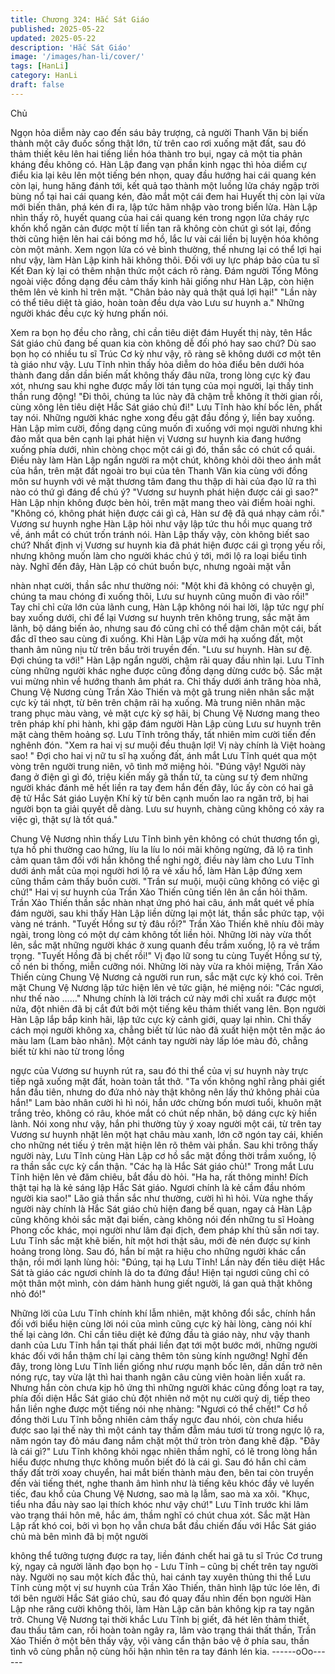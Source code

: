 ```yaml
---
title: Chương 324: Hắc Sát Giáo
published: 2025-05-22
updated: 2025-05-22
description: 'Hắc Sát Giáo'
image: '/images/han-li/cover/'
tags: [HanLi]
category: HanLi
draft: false
---
```


Chủ

Ngọn hỏa diễm này cao đến sáu bảy trượng, cả người Thanh Văn
bị biến thành một cây đuốc sống thật lớn, từ trên cao rơi xuống
mặt đất, sau đó thảm thiết kêu lên hai tiếng liền hóa thành tro bụi,
ngay cả một tia phản kháng đều không có.
Hàn Lập đang vạn phần kinh ngạc thì hỏa diểm cự điểu kia lại kêu
lên một tiếng bén nhọn, quay đầu hướng hai cái quang kén còn
lại, hung hăng đánh tới, kết quả tạo thành một luồng lửa cháy
ngập trời bùng nổ tại hai cái quang kén, đảo mắt một cái đem hai
Huyết thị còn lại vừa mới biến thân, phá kén đi ra, lập tức hãm
nhập vào trong biển lửa.
Hàn Lập nhìn thấy rõ, huyết quang của hai cái quang kén trong
ngọn lửa cháy rực khốn khổ ngăn cản được một tí liền tan rã
không còn chút gì sót lại, đồng thời cũng hiện lên hai cái bóng mơ
hồ, lắc lư vài cái liền bị luyện hóa không còn một mảnh.
Xem ngọn lửa có vẻ bình thường, thế nhưng lại có thể lợi hại như
vậy, làm Hàn Lập kinh hãi không thôi. Đối với uy lực pháp bảo của
tu sĩ Kết Đan kỳ lại có thêm nhận thức một cách rõ ràng.
Đám người Tống Mông ngoài việc đồng dạng đều cảm thấy kinh
hãi giống như Hàn Lập, còn hiện thêm lên vẻ kinh hỉ trên mặt.
"Chân bảo này quả thật quá lợi hại!"
"Lần này có thể tiêu diệt tà giáo, hoàn toàn đều dựa vào Lưu sư
huynh a."
Những người khác đều cực kỳ hưng phấn nói.

Xem ra bọn họ đều cho rằng, chỉ cần tiêu diệt đám Huyết thị này,
tên Hắc Sát giáo chủ đang bế quan kia còn không dễ đối phó hay
sao chứ? Dù sao bọn họ có nhiều tu sĩ Trúc Cơ kỳ như vậy, rõ
ràng sẽ không dưới cơ một tên tà giáo như vậy.
Lưu Tĩnh nhìn thấy hỏa diễm do hỏa điểu bên dưới hóa thành
đang dần dần biến mất không thấy đâu nữa, trong lòng cực kỳ
đau xót, nhưng sau khi nghe được mấy lời tán tụng của mọi
người, lại thấy tinh thần rung động!
"Đi thôi, chúng ta lúc này đã chậm trễ không ít thời gian rồi, cùng
xông lên tiêu diệt Hắc Sát giáo chủ đi!" Lưu Tĩnh hào khí bốc lên,
phất tay nói.
Những người khác nghe xong đều gật đầu đồng ý, liền bay
xuống.
Hàn Lập mỉm cười, đồng dạng cũng muốn đi xuống với mọi người
nhưng khi đảo mắt qua bên cạnh lại phát hiện vị Vương sư huynh
kia đang hướng xuống phía dưới, nhìn chòng chọc một cái gì đó,
thần sắc có chút cổ quái.
Điều này làm Hàn Lập ngẩn người ra một chút, không khỏi dõi
theo ánh mắt của hắn, trên mặt đất ngoài tro bụi của tên Thanh
Văn kia cùng với đồng môn sư huynh với vẻ mặt thương tâm
đang thu thập di hài của đạo lữ ra thì nào có thứ gì đáng để chú
ý?
"Vương sư huynh phát hiện được cái gì sao?" Hàn Lập nhịn
không được bèn hỏi, trên mặt mang theo vài điểm hoài nghi.
"Không có, không phát hiện được cái gì cả, Hàn sư đệ đã quá
nhạy cảm rồi." Vương sư huynh nghe Hàn Lập hỏi như vậy lập
tức thu hồi mục quang trở về, ánh mắt có chút trốn tránh nói.
Hàn Lập thấy vậy, còn không biết sao chứ? Nhất định vị Vương
sư huynh kia đã phát hiện được cái gì trọng yếu rồi, nhưng không
muốn làm cho người khác chú ý tới, mới lộ ra loại biểu tình này.
Nghĩ đến đây, Hàn Lập có chút buồn bực, nhưng ngoài mặt vẫn

nhàn nhạt cười, thần sắc như thường nói:
"Một khi đã không có chuyện gì, chúng ta mau chóng đi xuống
thôi, Lưu sư huynh cũng muốn đi vào rồi!" Tay chỉ chỉ cửa lớn của
lãnh cung, Hàn Lập không nói hai lời, lập tức ngự phí bay xuống
dưới, chỉ để lại Vương sư huynh trên không trung, sắc mặt âm
lãnh, bộ dáng biến ảo, nhưng sau đó cũng chỉ có thể dậm chân
một cái, bất đắc dĩ theo sau cùng đi xuống.
Khi Hàn Lập vừa mới hạ xuống đất, một thanh âm nũng nịu từ
trên bầu trời truyền đến.
"Lưu sư huynh. Hàn sư đệ. Đợi chúng ta với!"
Hàn Lập ngẩn người, chậm rãi quay đầu nhìn lại. Lưu Tĩnh cùng
những người khác nghe được cũng đồng dạng dừng cước bộ.
Sắc mặt vui mừng nhìn về hướng thanh âm phát ra.
Chỉ thấy dưới ánh trăng hòa nhã, Chung Vệ Nương cùng Trần
Xảo Thiến và một gã trung niên nhân sắc mặt cực kỳ tái nhợt, từ
bên trên chậm rãi hạ xuống.
Mà trung niên nhân mặc trang phục màu vàng, vẻ mặt cực kỳ sợ
hãi, bị Chung Vệ Nương mang theo trên pháp khí phi hành, khi
gặp đám người Hàn Lập cùng Lưu sư huynh trên mặt càng thêm
hoảng sợ.
Lưu Tĩnh trông thấy, tất nhiên mỉm cười tiến đến nghênh đón.
"Xem ra hai vị sư muội đều thuận lợi! Vị này chính là Việt hoàng
sao! " Đợi cho hai vị nữ tu sĩ hạ xuống đất, ánh mắt Lưu Tĩnh quét
qua một vòng trên người trung niên, vô tình mở miệng hỏi.
"Đúng vậy! Người này đang ở điện gì gì đó, triệu kiến mấy gã thần
tử, ta cùng sư tỷ đem những người khác đánh mê hết liền ra tay
đem hắn đến đây, lúc ấy còn có hai gã đệ tử Hắc Sát giáo Luyện
Khí kỳ từ bên cạnh muốn lao ra ngăn trở, bị hai người bọn ta giải
quyết dễ dàng. Lưu sư huynh, chàng cũng không có xảy ra việc
gì, thật sự là tốt quá."

Chung Vệ Nương nhìn thấy Lưu Tĩnh bình yên không có chút
thương tổn gì, tựa hồ phi thường cao hứng, líu la líu lo nói mãi
không ngừng, đã lộ ra tình cảm quan tâm đối với hắn không thể
nghi ngờ, điều này làm cho Lưu Tĩnh dưới ánh mắt của mọi người
hơi lộ ra vẻ xấu hổ, làm Hàn Lập đứng xem cũng thầm cảm thấy
buồn cười.
"Trần sư muội, muội cũng không có việc gì chứ!" Hai vị sư huynh
của Trần Xảo Thiến cũng tiến lên ân cần hỏi thăm.
Trần Xảo Thiến thần sắc nhàn nhạt ứng phó hai câu, ánh mắt
quét về phía đám người, sau khi thấy Hàn Lập liền dừng lại một
lát, thần sắc phức tạp, vội vàng né tránh.
"Tuyết Hồng sư tỷ đâu rồi?" Trần Xảo Thiến khẽ nhíu đôi mày
ngài, trong lòng có một dự cảm không tốt liền hỏi.
Những lời này vừa thốt lên, sắc mặt những người khác ở xung
quanh đều trầm xuống, lộ ra vẻ trầm trọng.
"Tuyết Hồng đã bị chết rồi!" Vị đạo lữ song tu cùng Tuyết Hồng sư
tỷ, cố nén bi thống, miễn cưỡng nói.
Những lời này vừa ra khỏi miệng, Trần Xảo Thiến cùng Chung Vệ
Nương cả người run run, sắc mặt cực kỳ khó coi.
Trên mặt Chung Vệ Nương lập tức hiện lên vẻ tức giận, hé miệng
nói:
"Các ngươi, như thế nào ……"
Nhưng chính là lời trách cứ này mới chỉ xuất ra được một nửa,
đột nhiên đã bị cắt đứt bởi một tiếng kêu thảm thiết vang lên.
Bọn người Hàn Lập lắp bắp kinh hãi, lập tức cực kỳ cảnh giới,
quay lại nhìn.
Chỉ thấy cách mọi người không xa, chẳng biết từ lúc nào đã xuất
hiện một tên mặc áo màu lam (Lam bào nhân). Một cánh tay
người này lấp lóe màu đỏ, chẳng biết từ khi nào từ trong lồng

ngực của Vương sư huynh rút ra, sau đó thi thể của vị sư huynh
này trực tiếp ngã xuống mặt đất, hoàn toàn tắt thở.
"Ta vốn không nghĩ rằng phải giết hắn đầu tiên, nhưng do đứa
nhỏ này thật không nên lấy thứ không phải của hắn!" Lam bào
nhân cười hì hì nói, hắn ước chừng bốn mươi tuổi, khuôn mặt
trắng trẻo, không có râu, khóe mắt có chút nếp nhăn, bộ dáng cực
kỳ hiền lành.
Nói xong như vậy, hắn phi thường tùy ý xoay người một cái, từ
trên tay Vương sư huynh nhặt lên một hạt châu màu xanh, lớn cỡ
ngón tay cái, khiến cho những nét tiếu ý trên mặt hiện lên rõ thêm
vài phần.
Sau khi trông thấy người này, Lưu Tĩnh cùng Hàn Lập cơ hồ sắc
mặt đồng thời trầm xuống, lộ ra thần sắc cực kỳ cẩn thận.
"Các hạ là Hắc Sát giáo chủ!" Trong mắt Lưu Tĩnh hiện lên vẻ
đăm chiêu, bắt đầu dò hỏi.
"Ha ha, rất thông minh! Đích thật tại hạ là kẻ sáng lập Hắc Sát
giáo. Ngươi chính là kẻ cầm đầu nhóm người kia sao!" Lão giả
thần sắc như thường, cười hì hì hỏi.
Vừa nghe thấy người này chính là Hắc Sát giáo chủ hiện đang bế
quan, ngay cả Hàn Lập cũng không khỏi sắc mặt đại biến, càng
không nói đến những tu sĩ Hoàng Phong cốc khác, mọi người
như lâm đại địch, đem pháp khí thủ sẵn nơi tay.
Lưu Tĩnh sắc mặt khẽ biến, hít một hơi thật sâu, mới đè nén được
sự kinh hoảng trong lòng.
Sau đó, hắn bí mật ra hiệu cho những người khác cẩn thận, rồi
mới lạnh lùng hỏi:
"Đúng, tại hạ Lưu Tĩnh! Lần này đến tiêu diệt Hắc Sát tà giáo các
ngươi chính là do ta đứng đầu! Hiện tại ngươi cũng chỉ có một
thân một mình, còn dám hành hung giết người, lá gan quả thật
không nhỏ đó!"

Những lời của Lưu Tĩnh chính khí lẫm nhiên, mặt không đổi sắc,
chính hắn đối với biểu hiện cùng lời nói của mình cũng cực kỳ hài
lòng, càng nói khí thế lại càng lớn.
Chỉ cần tiêu diệt kẻ đứng đầu tà giáo này, như vậy thanh danh
của Lưu Tĩnh hắn tại thất phái liền đạt tới một bước mới, những
người khác đối với hắn thậm chí lại càng thêm tôn sùng kính
ngưỡng!
Nghĩ đến đây, trong lòng Lưu Tĩnh liền giống như rượu mạnh bốc
lên, dần dần trở nên nóng rực, tay vừa lật thì hai thanh ngân câu
cùng viên hoàn liền xuất ra.
Nhưng hắn còn chưa kịp hô ứng thì những người khác cũng đồng
loạt ra tay, phía đối diện Hắc Sát giáo chủ đột nhiên nở một nụ
cười quỷ dị, tiếp theo hắn liền nghe được một tiếng nói nhẹ
nhàng:
"Ngươi có thể chết!"
Cơ hồ đồng thời Lưu Tĩnh bỗng nhiên cảm thấy ngực đau nhói,
còn chưa hiểu được sao lại thế này thì một cánh tay thấm đẫm
máu tươi từ trong ngực lộ ra, năm ngón tay đỏ máu đang nắm
chặt một thứ tròn tròn đang khẽ đập.
"Đây là cái gì?" Lưu Tĩnh không khỏi ngạc nhiên thầm nghĩ, có lẽ
trong lòng hắn hiểu được nhưng thực không muốn biết đó là cái
gì.
Sau đó hắn chỉ cảm thấy đất trời xoay chuyển, hai mắt biến thành
màu đen, bên tai còn truyền đến vài tiếng thét, nghe thanh âm
hình như là tiếng kêu khóc đầy vẻ luyến tiếc, đau khổ của Chung
Vệ Nương, sao mà lạ lẫm, sao mà xa xôi.
"Khục, tiểu nha đầu này sao lại thích khóc như vậy chứ!" Lưu
Tĩnh trước khi lâm vào trạng thái hôn mê, hắc ám, thầm nghĩ có
chút chua xót.
Sắc mặt Hàn Lập rất khó coi, bởi vì bọn họ vẫn chưa bắt đầu
chiến đấu với Hắc Sát giáo chủ mà bên mình đã bị một người

không thể tưởng tượng được ra tay, liền đánh chết hai gã tu sĩ
Trúc Cơ trung kỳ, ngay cả người lãnh đạo bọn họ - Lưu Tĩnh –
cũng bị chết trên tay người này.
Người nọ sau một kích đắc thủ, hai cánh tay xuyên thủng thi thể
Lưu Tĩnh cùng một vị sư huynh của Trần Xảo Thiến, thân hình lập
tức lóe lên, đi tới bên người Hắc Sát giáo chủ, sau đó quay đầu
nhìn đến bọn người Hàn Lập nhe răng cười không thôi, làm Hàn
Lập căn bản không kịp ra tay ngăn trở.
Chung Vệ Nương tại thời khắc Lưu Tĩnh bị giết, đã hét lên thảm
thiết, đau thấu tâm can, rồi hoàn toàn ngây ra, lâm vào trạng thái
thất thần, Trần Xảo Thiến ở một bên thấy vậy, vội vàng cẩn thận
bảo vệ ở phía sau, thần tình vô cùng phẫn nộ cùng hối hận nhìn
tên ra tay đánh lén kia.
------oOo------
